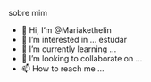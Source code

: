 sobre mim 
- 👋 Hi, I’m @Mariakethelin
- 👀 I’m interested in ... estudar 
- 🌱 I’m currently learning ...
- 💞️ I’m looking to collaborate on ...
- 📫 How to reach me ...

<!---
Mariakethelin/Mariakethelin is a ✨ special ✨ repository because its `README.md` (this file) appears on your GitHub profile.
You can click the Preview link to take a look at your changes.
--->
